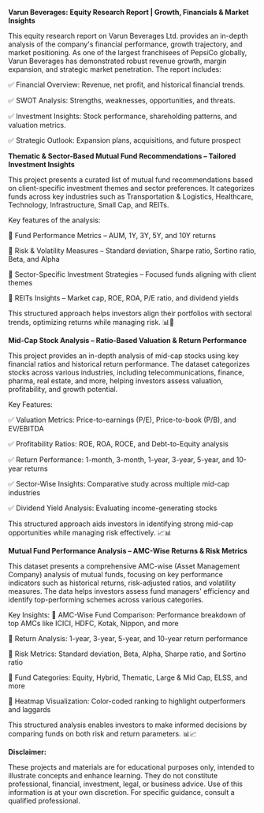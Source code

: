 **Varun Beverages: Equity Research Report | Growth, Financials & Market Insights**

This equity research report on Varun Beverages Ltd. provides an in-depth analysis of the company's financial performance, growth trajectory, and market positioning. As one of the largest franchisees of PepsiCo globally, Varun Beverages has demonstrated robust revenue growth, margin expansion, and strategic market penetration. The report includes:

✅ Financial Overview: Revenue, net profit, and historical financial trends.

✅ SWOT Analysis: Strengths, weaknesses, opportunities, and threats.

✅ Investment Insights: Stock performance, shareholding patterns, and valuation metrics.

✅ Strategic Outlook: Expansion plans, acquisitions, and future prospect

**Thematic & Sector-Based Mutual Fund Recommendations – Tailored Investment Insights**

This project presents a curated list of mutual fund recommendations based on client-specific investment themes and sector preferences. It categorizes funds across key industries such as Transportation & Logistics, Healthcare, Technology, Infrastructure, Small Cap, and REITs.

Key features of the analysis:

📌 Fund Performance Metrics – AUM, 1Y, 3Y, 5Y, and 10Y returns

📌 Risk & Volatility Measures – Standard deviation, Sharpe ratio, Sortino ratio, Beta, and Alpha

📌 Sector-Specific Investment Strategies – Focused funds aligning with client themes

📌 REITs Insights – Market cap, ROE, ROA, P/E ratio, and dividend yields

This structured approach helps investors align their portfolios with sectoral trends, optimizing returns while managing risk. 📊🚀

**Mid-Cap Stock Analysis – Ratio-Based Valuation & Return Performance**

This project provides an in-depth analysis of mid-cap stocks using key financial ratios and historical return performance. The dataset categorizes stocks across various industries, including telecommunications, finance, pharma, real estate, and more, helping investors assess valuation, profitability, and growth potential.

Key Features:

✅ Valuation Metrics: Price-to-earnings (P/E), Price-to-book (P/B), and EV/EBITDA

✅ Profitability Ratios: ROE, ROA, ROCE, and Debt-to-Equity analysis

✅ Return Performance: 1-month, 3-month, 1-year, 3-year, 5-year, and 10-year returns

✅ Sector-Wise Insights: Comparative study across multiple mid-cap industries

✅ Dividend Yield Analysis: Evaluating income-generating stocks

This structured approach aids investors in identifying strong mid-cap opportunities while managing risk effectively. 📈📊

**Mutual Fund Performance Analysis – AMC-Wise Returns & Risk Metrics**

This dataset presents a comprehensive AMC-wise (Asset Management Company) analysis of mutual funds, focusing on key performance indicators such as historical returns, risk-adjusted ratios, and volatility measures. The data helps investors assess fund managers' efficiency and identify top-performing schemes across various categories.

Key Insights:
📌 AMC-Wise Fund Comparison: Performance breakdown of top AMCs like ICICI, HDFC, Kotak, Nippon, and more

📌 Return Analysis: 1-year, 3-year, 5-year, and 10-year return performance

📌 Risk Metrics: Standard deviation, Beta, Alpha, Sharpe ratio, and Sortino ratio

📌 Fund Categories: Equity, Hybrid, Thematic, Large & Mid Cap, ELSS, and more

📌 Heatmap Visualization: Color-coded ranking to highlight outperformers and laggards

This structured analysis enables investors to make informed decisions by comparing funds on both risk and return parameters. 📊📈

**Disclaimer:** 

These projects and materials are for educational purposes only, intended to illustrate concepts and enhance learning. They do not constitute professional, financial, investment, legal, or business advice. Use of this information is at your own discretion. For specific guidance, consult a qualified professional.

